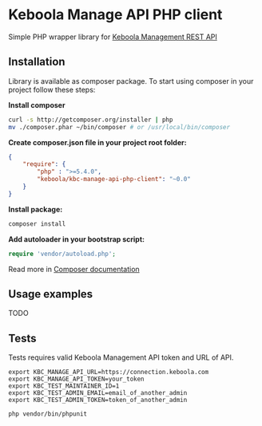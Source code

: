 # Keboola Manage API PHP client

Simple PHP wrapper library for [Keboola Management REST API](http://docs.keboolamanagementapi1.apiary.io/#)

## Installation

Library is available as composer package.
To start using composer in your project follow these steps:

**Install composer**

```bash
curl -s http://getcomposer.org/installer | php
mv ./composer.phar ~/bin/composer # or /usr/local/bin/composer
```

**Create composer.json file in your project root folder:**
```json
{
    "require": {
        "php" : ">=5.4.0",
        "keboola/kbc-manage-api-php-client": "~0.0"
    }
}
```

**Install package:**

```bash
composer install
```

**Add autoloader in your bootstrap script:**

```php
require 'vendor/autoload.php';
```

Read more in [Composer documentation](http://getcomposer.org/doc/01-basic-usage.md)

## Usage examples
TODO

## Tests
Tests requires valid Keboola Management API token and URL of API.

```
export KBC_MANAGE_API_URL=https://connection.keboola.com
export KBC_MANAGE_API_TOKEN=your_token
export KBC_TEST_MAINTAINER_ID=1
export KBC_TEST_ADMIN_EMAIL=email_of_another_admin
export KBC_TEST_ADMIN_TOKEN=token_of_another_admin

php vendor/bin/phpunit
```
